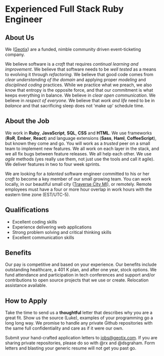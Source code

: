 # Experienced Full Stack Ruby Engineer #

## About Us ##

We ([Geotix](http://geotix.com/)) are a funded, nimble community driven event-ticketing company. 

We believe software is a _craft_ that requires _continual learning and improvement_. We believe that software needs to be _well tested_ as a means to evolving it through _refactoring_. We believe that good code comes from _clear understanding of the domain_ and applying proper _modeling_ and _disciplined coding_ practices. While we practice what we preach, we also know that entropy is the opposite force, and that our commitment is what keeps everything in balance. We believe in _clear open communication_. We believe in _respect of everyone_. We believe that _work and life_ need to be in _balance_ and that sacrificing sleep does not 'make up' schedule time.

## About the Job ##

We work in **Ruby**, **JavaScript**, **SQL**, **CSS** and **HTML**. We use frameworks (**RoR**, **Ember**, **React**) and language extensions (**Sass**, **Haml**, **CoffeeScript**), but known they come and go. You will work as a _trusted_ peer on a small team to implement new features. We all work on each layer in the stack, and we all fix bugs between feature releases. We all help each other. We use _agile_ methods (yes really use them, not just use the tools and call it agile). We deliver features in two to four week sprints. 

We are looking for a _talented_ software engineer committed to his or her _craft_ to become a key member of our small growing team. You can work locally, in our beautiful small city ([Traverse City MI](https://www.google.com/search?q=traverse+city)), or remotely. Remote employees must have a four or more hour overlap in work hours with the eastern time zone (EST/UTC-5).

## Qualifications ##

* Excellent coding skills 
* Experience delivering web applications
* Strong problem solving and critical thinking skills
* Excellent communication skills

## Benefits ##

Our pay is competitive and based on your experience. Our benefits include outstanding healthcare, a 401 K plan, and after one year, stock options. We fund attendance and participation in tech conferences and support and/or contributions to open source projects that we use or create. Relocation assistance available.

## How to Apply ##

Take the time to send us a **thoughtful** letter that describes why you are a great fit. Show us the source (Luke), examples of your programming go a long long way. We promise to handle any private Github repositories with the same full confidentiality and care as if it were our own.

Submit your hand-crafted application letters to jobs@geotix.com. If you are sharing private repositories, please do so with @rx and @dsgraham. Form letters and blasting your generic resume will not get you past go.